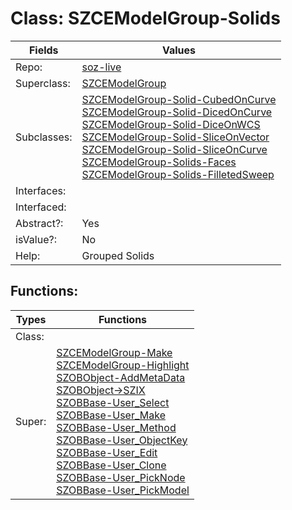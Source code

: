 
# Class:	SZCEModelGroup-Solids

| Fields | Values |
| --------- | --------- |
| Repo: | [soz-live](/repos/soz-live.html) |
| Superclass: | [SZCEModelGroup](SZCEModelGroup.html) |
| Subclasses: | [SZCEModelGroup-Solid-CubedOnCurve](SZCEModelGroup-Solid-CubedOnCurve.html) <br> [SZCEModelGroup-Solid-DicedOnCurve](SZCEModelGroup-Solid-DicedOnCurve.html) <br> [SZCEModelGroup-Solid-DiceOnWCS](SZCEModelGroup-Solid-DiceOnWCS.html) <br> [SZCEModelGroup-Solid-SliceOnVector](SZCEModelGroup-Solid-SliceOnVector.html) <br> [SZCEModelGroup-Solid-SliceOnCurve](SZCEModelGroup-Solid-SliceOnCurve.html) <br> [SZCEModelGroup-Solids-Faces](SZCEModelGroup-Solids-Faces.html) <br> [SZCEModelGroup-Solids-FilletedSweep](SZCEModelGroup-Solids-FilletedSweep.html) |
| Interfaces: |  |
| Interfaced: |  |
| Abstract?: | Yes |
| isValue?: | No |
| Help: | Grouped Solids |


## Functions:

| Types | Functions |
| --------- | --------- |
| Class: |  |
| Super: | [SZCEModelGroup-Make](SZCEModelGroup.html) <br> [SZCEModelGroup-Highlight](SZCEModelGroup.html) <br> [SZOBObject-AddMetaData](SZOBObject.html) <br> [SZOBObject->SZIX](SZOBObject.html) <br> [SZOBBase-User_Select](SZOBBase.html) <br> [SZOBBase-User_Make](SZOBBase.html) <br> [SZOBBase-User_Method](SZOBBase.html) <br> [SZOBBase-User_ObjectKey](SZOBBase.html) <br> [SZOBBase-User_Edit](SZOBBase.html) <br> [SZOBBase-User_Clone](SZOBBase.html) <br> [SZOBBase-User_PickNode](SZOBBase.html) <br> [SZOBBase-User_PickModel](SZOBBase.html) |


